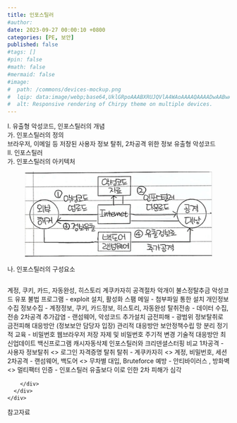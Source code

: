 ```yaml
---
title: 인포스틸러
#author: 
date: 2023-09-27 00:00:10 +0800
categories: [PE, 보안]
published: false
#tags: []
#pin: false
#math: false
#mermaid: false
#image:
#  path: /commons/devices-mockup.png
#  lqip: data:image/webp;base64,UklGRpoAAABXRUJQVlA4WAoAAAAQAAAADwAABwAAQUxQSDIAAAARL0AmbZurmr57yyIiqE8oiG0bejIYEQTgqiDA9vqnsUSI6H+oAERp2HZ65qP/VIAWAFZQOCBCAAAA8AEAnQEqEAAIAAVAfCWkAALp8sF8rgRgAP7o9FDvMCkMde9PK7euH5M1m6VWoDXf2FkP3BqV0ZYbO6NA/VFIAAAA
#  alt: Responsive rendering of Chirpy theme on multiple devices.
---
```


<div class="post-wrap">
  <div class="para">
    <div class="para-title">
      I. 유출형 악성코드, 인포스틸러의 개념
    </div>
    <div class="para-cntnt">
      <div class="para">
        <div class="para-title">
          가. 인포스틸러의 정의
        </div>
        <div class="para-cntnt">
            브라우저, 이메일 등 저장된 사용자 정보 탈취, 2차공격 위한 정보 유출형 악성코드
        </div>
      </div>
    </div>
  </div>
  
  <div class="para">
    <div class="para-title">
      II. 인포스틸러
    </div>
    <div class="para-cntnt">
      <div class="para">
        <div class="para-title">
          가. 인포스틸러의 아키텍처
        </div>
        <div class="para-cntnt">
          <figure class="post-figure">
            <img src="/assets/img/posts/인포스틸러.png" alt="인포스틸러">
<!--            <figcaption>Source: Unveiling the Metaverse: Exploring Emerging Trends, Multifaceted Perspectives, and Future Challenges</figcaption>-->
          </figure>
        </div>
      </div>
      <div class="para">
        <div class="para-title">
          나. 인포스틸러의 구성요소
        </div>
        <div class="para-cntnt">
          <table class="post-table">
          </table>
            계정, 쿠키, 카드, 자동완성, 히스토리 계쿠카자히
공격절차 악개이 불스정탈추금
  악성코드 유포
    불법 프로그램 - exploit 설치, 활성화
    스팸 메일 - 첨부파일 통한 설치
  개인정보 수집
    정보수집 - 계정정보, 쿠키, 카드정보, 히스토리, 자동완성
    탈취전송 - 데이터 수집, 전송
  2차공격
    추가감염 - 랜섬웨어, 악성코드 추가설치
    금전피해 - 광범위 정보탈취로 금전피해
대응방안 (정보보안 담당자 입장)
  관리적 대응방안
    보안정책수립
    망 분리
    정기적 교육 - 비밀번호 웹브라우저 저장 자제 및 비밀번호 주기적 변경 
  기술적 대응방안
    최신업데이트
    백신프로그램 
    캐시자동삭제
인포스틸러와 크리덴셜스터핑 비교
  1차공격 - 사용자 정보탈취 &lt;&gt; 로그인 자격증명 탈취
  탈취 - 계쿠카자히 &lt;&gt; 계정, 비밀번호, 세션
  2차공격 - 랜섬웨어, 백도어 &lt;&gt; 무차별 대입, Bruteforce
  예방 - 안티바이러스 , 방화벽 &lt;&gt; 멀티팩터 인증
- 인포스틸러 유출보다 이로 인한 2차 피해가 심각

        </div>
      </div>
    </div>
  </div>

  <div class="refr-wrap">
    <div class="refr-title">
        참고자료
    </div>
    <ol class="refr-list">
    <!--    <li>(나현식, 최대선) <a target="_blank" href="https://scienceon.kisti.re.kr/commons/util/originalView.do?cn=JAKO202225948430499&oCn=JAKO202225948430499&dbt=JAKO&journal=NJOU00291864">메타버스 보안 위협 요소 및 대응 방안 검토</a></li>-->
    <!--    <li>(M. Uddin, S. Manickam, H. Ullah, M. Obaidat and A. Dandoush) <a target="_blank" href="https://ieeexplore.ieee.org/abstract/document/10138386">Unveiling the Metaverse: Exploring Emerging Trends, Multifaceted Perspectives, and Future Challenges</a></li>-->
    </ol>
  </div>
</div>
